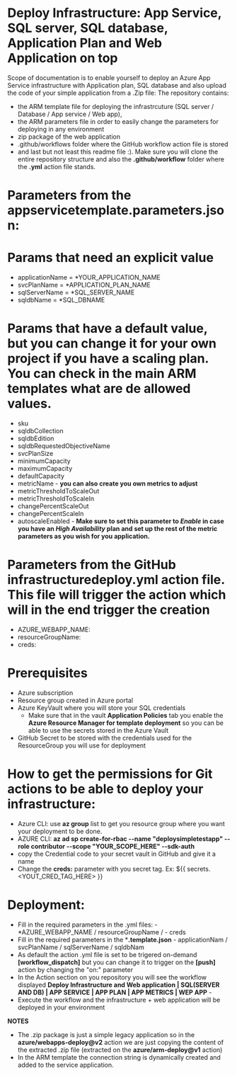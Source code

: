 # Deploy Infrastructure: App Service, SQL server, SQL database, Application Plan and Web Application on top

  Scope of documentation is to enable yourself to deploy an Azure App Service infrastructure with Application plan, SQL database and also upload the code of your simple application from a .Zip file:
  The repository contains:
  - the ARM template file for deploying the infrastrcuture (SQL server / Database / App service / Web app),
  - the ARM parameters file in order to easily change the parameters for deploying in any environment
  - zip package of the web application
  - .github/workflows folder where the GitHub workflow action file is stored
  - and last but not least this readme file :).
  Make sure you will clone the entire repository structure and also the **.github/workflow** folder where the **.yml** action file stands. 
   
# Parameters from the **appservicetemplate.parameters.json**:
# Params that need an explicit value
- applicationName = *YOUR_APPLICATION_NAME
- svcPlanName = *APPLICATION_PLAN_NAME
- sqlServerName = *SQL_SERVER_NAME
- sqldbName = *SQL_DBNAME
# Params that have a default value, but you can change it for your own project if you have a scaling plan. You can check in the main ARM templates what are de allowed values.
- sku
- sqldbCollection
- sqldbEdition
- sqldbRequestedObjectiveName
- svcPlanSize
- minimumCapacity
- maximumCapacity
- defaultCapacity
- metricName - **you can also create you own metrics to adjust** 
- metricThresholdToScaleOut
- metricThresholdToScaleIn
- changePercentScaleOut
- changePercentScaleIn
- autoscaleEnabled - **Make sure to set this parameter to *Enable* in case you have an *High Availability* plan and set up the rest of the metric parameters as you wish for you application.**

# Parameters from the GitHub infrastructuredeploy.yml action file. This file will trigger the action which will in the end trigger the creation
- AZURE_WEBAPP_NAME:
- resourceGroupName:
- creds:

# Prerequisites 
- Azure subscription
- Resource group created in Azure portal
- Azure KeyVault where you will store your SQL credentials
  - Make sure that in the vault **Application Policies** tab you enable the **Azure Resource Manager for template deployment** so you can be able to use the secrets stored in the       Azure Vault
- GitHub Secret to be stored with the credentials used for the ResourceGroup you will use for deployment

# How to get the permissions for Git actions to be able to deploy your infrastructure:
- Azure CLI: use **az group** list to get you resource group where you want your deployment to be done. 
- AZURE CLI: **az ad sp create-for-rbac --name "deploysimpletestapp" --role contributor --scope "YOUR_SCOPE_HERE" --sdk-auth**
- copy the Credential code to your secret vault in GitHub and give it a name
- Change the **creds:** parameter with you secret tag. Ex: ${{ secrets.<YOUT_CRED_TAG_HERE> }}
  
# Deployment:
- Fill in the required parameters in the .yml files: - *AZURE_WEBAPP_NAME / resourceGroupName / - creds
- Fill in the required parameters in the ***.template.json** - applicationNam / svcPlanName / sqlServerName / sqldbNam
- As default the action .yml file is set to be trigered on-demand **[workflow_dispatch]** but you can change it to trigger on the **[push]** action by changing the "on:" parameter
- In the Action section on you repository you will see the workflow displayed **Deploy Infrastructure and Web application | SQL(SERVER AND DB) | APP SERVICE | APP PLAN | APP METRICS | WEP APP** - 
- Execute the workflow and the infrastructure + web application will be deployed in your environment


**NOTES**
- The .zip package is just a simple legacy application so in the **azure/webapps-deploy@v2** action we are just copying the content of the extracted .zip file (extracted on the **azure/arm-deploy@v1** action) 
- In the ARM template the connection string is dynamically created and added to the service application.
